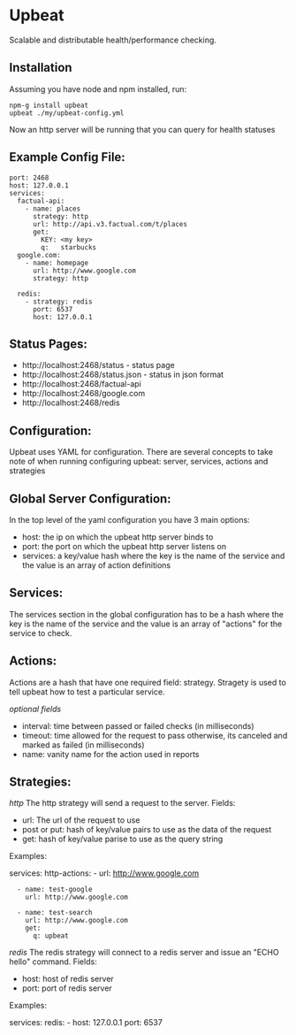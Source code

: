 Upbeat
=======

Scalable and distributable health/performance checking.

Installation
------------

Assuming you have node and npm installed, run:

    npm-g install upbeat
    upbeat ./my/upbeat-config.yml

Now an http server will be running that you can query for health statuses

Example Config File:
--------------------

    port: 2468
    host: 127.0.0.1
    services:
      factual-api:
        - name: places
          strategy: http
          url: http://api.v3.factual.com/t/places
          get:
            KEY: <my key>
            q:   starbucks 
      google.com:
        - name: homepage
          url: http://www.google.com
          strategy: http

      redis:
        - strategy: redis
          port: 6537
          host: 127.0.0.1

Status Pages:
-------------

  * http://localhost:2468/status - status page
  * http://localhost:2468/status.json - status in json format
  * http://localhost:2468/factual-api
  * http://localhost:2468/google.com
  * http://localhost:2468/redis

Configuration:
--------------

Upbeat uses YAML for configuration.  There are several concepts to take note of when 
running configuring upbeat: server, services, actions and strategies

Global Server Configuration:
----------------------------

In the top level of the yaml configuration you have 3 main options:

  * host: the ip on which the upbeat http server binds to
  * port: the port on which the upbeat http server listens on
  * services: a key/value hash where the key is the name of the service and the value is an array of action definitions

Services:
---------

The services section in the global configuration has to be a hash where the key is 
the name of the service and the value is an array of "actions" for the service to check.

Actions:
--------

Actions are a hash that have one required field: strategy. Stragety is used to tell upbeat
how to test a particular service.  

*optional fields*
  
  * interval: time between passed or failed checks (in milliseconds)
  * timeout: time allowed for the request to pass otherwise, its canceled and marked as failed (in milliseconds)
  * name: vanity name for the action used in reports

Strategies:
-----------

*http*
The http strategy will send a request to the server. Fields:

  * url: The url of the request to use
  * post or put: hash of key/value pairs to use as the data of the request
  * get: hash of key/value parise to use as the query string

Examples:

  services:
    http-actions:
      - url: http://www.google.com

      - name: test-google
        url: http://www.google.com

      - name: test-search
        url: http://www.google.com
        get:
          q: upbeat

*redis*
The redis strategy will connect to a redis server and issue an "ECHO hello" command. Fields:

  * host: host of redis server
  * port: port of redis server
 
Examples:
  
  services:
    redis:
      - host: 127.0.0.1
        port: 6537
